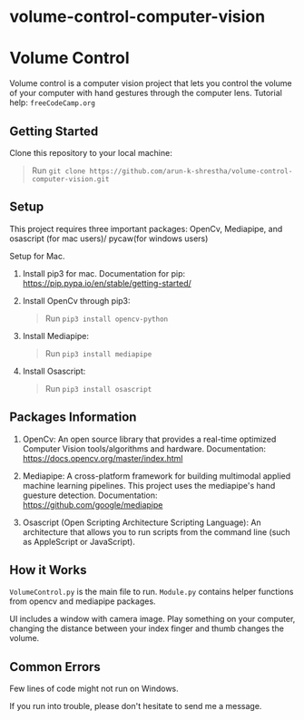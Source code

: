 # volume-control-computer-vision
# Volume Control

Volume control is a computer vision project that lets you control the volume of your computer with hand gestures through the computer lens. 
Tutorial help: `freeCodeCamp.org`

## Getting Started

Clone this repository to your local machine: 

   > Run `git clone https://github.com/arun-k-shrestha/volume-control-computer-vision.git`

## Setup

This project requires three important packages: OpenCv, Mediapipe, and osascript (for mac users)/ pycaw(for windows users)

Setup for Mac.

1. Install pip3 for mac. Documentation for pip: https://pip.pypa.io/en/stable/getting-started/

2. Install OpenCv through pip3:
   > Run `pip3 install opencv-python`

3. Install Mediapipe:
   > Run `pip3 install mediapipe`

4. Install Osascript:
   > Run `pip3 install osascript`

## Packages Information

1. OpenCv: An open source library that provides a real-time optimized Computer Vision tools/algorithms and hardware. Documentation: https://docs.opencv.org/master/index.html

2. Mediapipe: A cross-platform framework for building multimodal applied machine learning pipelines. This project uses the mediapipe's hand guesture detection. Documentation: https://github.com/google/mediapipe

3. Osascript (Open Scripting Architecture Scripting Language): An architecture that allows you to run scripts from the command line (such as AppleScript or JavaScript).

## How it Works

`VolumeControl.py` is the main file to run. `Module.py` contains helper functions from opencv and mediapipe packages.

UI includes a window with camera image. Play something on your computer, changing the distance between your index finger and thumb changes the volume.

## Common Errors

Few lines of code might not run on Windows. 

If you run into trouble, please don't hesitate to send me a message.
